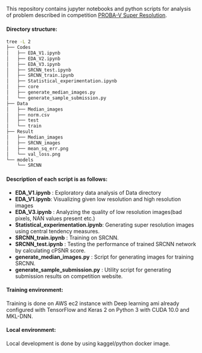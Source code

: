This repository contains jupyter notebooks and python scripts for analysis of problem described in competition [PROBA-V Super Resolution](https://kelvins.esa.int/proba-v-super-resolution/home/). 

#### Directory structure:
```sh
tree -L 2
├── Codes
│   ├── EDA_V1.ipynb
│   ├── EDA_V2.ipynb
│   ├── EDA_V3.ipynb
│   ├── SRCNN_test.ipynb
│   ├── SRCNN_train.ipynb
│   ├── Statistical_experimentation.ipynb
│   ├── core
│   ├── generate_median_images.py
│   └── generate_sample_submission.py
├── Data
│   ├── Median_images
│   ├── norm.csv
│   ├── test
│   └── train
├── Result
│   ├── Median_images
│   ├── SRCNN_images
│   ├── mean_sq_err.png
│   └── val_loss.png
└── models
    └── SRCNN
```

#### Description of each script is as follows:
- **EDA_V1.ipynb** : Exploratory data analysis of Data directory
- **EDA_V1.ipynb**: Visualizing given low resolution and high resolution images
- **EDA_V3.ipynb** : Analyzing the quality of low resolution images(bad pixels, NAN values present etc.) 
- **Statistical_experimentation.ipynb**: Generating super resolution images using central tendency measures.
- **SRCNN_train.ipynb** : Training on SRCNN.
- **SRCNN_test.ipynb** : Testing the performance of trained SRCNN network by calculating cPSNR score.
- **generate_median_images.py** : Script for generating images for training SRCNN.
- **generate_sample_submission.py** : Utility script for generating submission results on competition website.

#### Training environment:
Training is done on AWS ec2 instance with Deep learning ami already configured with TensorFlow and Keras 2 on Python 3 with CUDA 10.0 and MKL-DNN.

#### Local environment:
Local development is done by using kaggel/python docker image.



